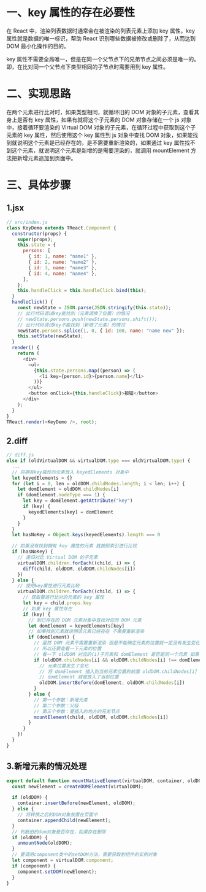 # 一、key 属性的存在必要性

在 React 中，渲染列表数据时通常会在被渲染的列表元素上添加 key 属性，key 属性就是数据的唯一标识，帮助 React 识别哪些数据被修改或删除了，从而达到 DOM 最小化操作的目的。

key 属性不需要全局唯一，但是在同一个父节点下的兄弟节点之间必须是唯一的。即，在比对同一个父节点下类型相同的子节点时需要用到 key 属性。

# 二、实现思路

在两个元素进行比对时，如果类型相同，就循环旧的 DOM 对象的子元素，查看其身上是否有 key 属性，如果有就将这个子元素的 DOM 对象存储在一个 js 对象中，接着循环要渲染的 Virtual DOM 对象的子元素，在循环过程中获取到这个子元素的 key 属性，然后使用这个 key 属性到 js 对象中查找 DOM 对象，如果能找到就说明这个元素是已经存在的，是不需要重新渲染的，如果通过 key 属性找不到这个元素，就说明这个元素是新增的是需要渲染的，就调用 mountElement 方法把新增元素追加到页面中。

# 三、具体步骤

## 1.jsx

```javascript
// src/index.js
class KeyDemo extends TReact.Component {
  constructor(props) {
    super(props);
    this.state = {
      persons: [
        { id: 1, name: "name1" },
        { id: 2, name: "name2" },
        { id: 3, name: "name3" },
        { id: 4, name: "name4" },
      ],
    };
    this.handleClick = this.handleClick.bind(this);
  }
  handleClick() {
    const newState = JSON.parse(JSON.stringify(this.state));
    // 此行代码调试key能找到（元素调换了位置）的情况
    // newState.persons.push(newState.persons.shift());
    // 此行代码调试key不能找到（新增了元素）的情况
    newState.persons.splice(1, 0, { id: 100, name: "name new" });
    this.setState(newState);
  }
  render() {
    return (
      <div>
        <ul>
          {this.state.persons.map((person) => (
            <li key={person.id}>{person.name}</li>
          ))}
        </ul>
        <button onClick={this.handleClick}>按钮</button>
      </div>
    );
  }
}
TReact.render(<KeyDemo />, root);
```

## 2.diff

```javascript
// diff.js
else if (oldVirtualDOM && virtualDOM.type === oldVirtualDOM.type) {
  ...
  // 将拥有key属性的元素放入 keyedElements 对象中
  let keyedElements = {}
  for (let i = 0, len = oldDOM.childNodes.length; i < len; i++) {
    let domElement = oldDOM.childNodes[i]
    if (domElement.nodeType === 1) {
      let key = domElement.getAttribute("key")
      if (key) {
        keyedElements[key] = domElement
      }
    }
  }
  let hasNoKey = Object.keys(keyedElements).length === 0

  // 如果没有找到拥有 key 属性的元素 就按照索引进行比较
  if (hasNoKey) {
    // 递归对比 Virtual DOM 的子元素
    virtualDOM.children.forEach((child, i) => {
      diff(child, oldDOM, oldDOM.childNodes[i])
    })
  } else {
    // 使用key属性进行元素比较
    virtualDOM.children.forEach((child, i) => {
      // 获取要进行比对的元素的 key 属性
      let key = child.props.key
      // 如果 key 属性存在
      if (key) {
        // 到已存在的 DOM 元素对象中查找对应的 DOM 元素
        let domElement = keyedElements[key]
        // 如果找到元素就说明该元素已经存在 不需要重新渲染
        if (domElement) {
          // 虽然 DOM 元素不需要重新渲染 但是不能确定元素的位置就一定没有发生变化
          // 所以还要查看一下元素的位置
          // 看一下 oldDOM 对应的(i)子元素和 domElement 是否是同一个元素 如果不是就说明元素位置发生了变化
          if (oldDOM.childNodes[i] && oldDOM.childNodes[i] !== domElement) {
            // 元素位置发生了变化
            // 将 domElement 插入到当前元素位置的前面 oldDOM.childNodes[i] 就是当前位置
            // domElement 就被放入了当前位置
            oldDOM.insertBefore(domElement, oldDOM.childNodes[i])
          }
        } else {
          // 第一个参数：新增元素
          // 第二个参数：父级
          // 第三个参数：要插入的地方的兄弟节点
          mountElement(child, oldDOM, oldDOM.childNodes[i])
        }
      }
    })
  }
}

```

## 3.新增元素的情况处理

```javascript
export default function mountNativeElement(virtualDOM, container, oldDOM) {
  const newElement = createDOMElement(virtualDOM);

  if (oldDOM) {
    container.insertBefore(newElement, oldDOM);
  } else {
    // 将转换之后的DOM对象放置在页面中
    container.appendChild(newElement);
  }
  // 判断旧的dom对象是否存在，如果存在删除
  if (oldDOM) {
    unmountNode(oldDOM);
  }
  // 要调用component类中的setDOM方法，需要获取到组件的实例对象
  let component = virtualDOM.component;
  if (component) {
    component.setDOM(newElement);
  }
}
```
